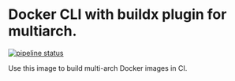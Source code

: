 # Docker CLI with buildx plugin for multiarch.

[![pipeline status](https://gitlab.com/oofnik/docker-buildx/badges/master/pipeline.svg)](https://gitlab.com/oofnik/docker-buildx/-/commits/master)

Use this image to build multi-arch Docker images in CI.
